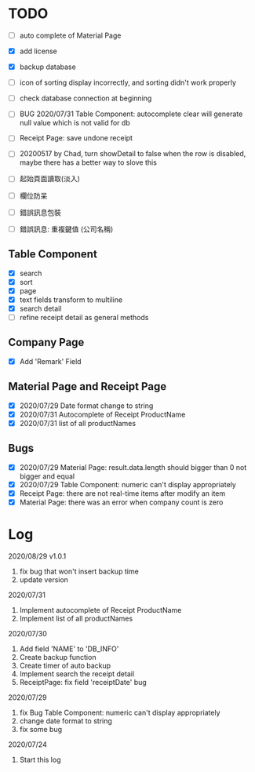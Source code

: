 
# TODO

- [ ] auto complete of Material Page
- [x] add license
- [x] backup database
- [ ] icon of sorting display incorrectly, and sorting didn't work properly
- [ ] check database connection at beginning
  
- [ ] BUG 2020/07/31 Table Component: autocomplete clear will generate null value which is not valid for db
- [ ] Receipt Page: save undone receipt
- [ ] 20200517 by Chad, turn showDetail to false when the row is disabled, maybe there has a better way to slove this
- [ ] 起始頁面讀取(淡入)
- [ ] 欄位防呆
- [ ] 錯誤訊息包裝
- [ ] 錯誤訊息: 重複鍵值 (公司名稱)

## Table Component

- [x] search
- [x] sort
- [x] page
- [X] text fields transform to multiline
- [X] search detail
- [ ] refine receipt detail as general methods
  
## Company Page

- [X] Add 'Remark' Field

## Material Page and Receipt Page

- [x] 2020/07/29 Date format change to string
- [x] 2020/07/31 Autocomplete of Receipt ProductName
- [x] 2020/07/31 list of all productNames

## Bugs

- [x] 2020/07/29 Material Page: result.data.length should bigger than 0 not bigger and equal
- [x] 2020/07/29 Table Component: numeric can't display appropriately
- [x] Receipt Page: there are not real-time items after modify an item
- [x] Material Page: there was an error when company count is zero

# Log

2020/08/29 v1.0.1

1. fix bug that won't insert backup time
2. update version

2020/07/31

1. Implement autocomplete of Receipt ProductName
2. Implement list of all productNames

2020/07/30

1. Add field 'NAME' to 'DB_INFO'
2. Create backup function
3. Create timer of auto backup 
4. Implement search the receipt detail
5. ReceiptPage: fix field 'receiptDate' bug

2020/07/29

1. fix Bug Table Component: numeric can't display appropriately
2. change date format to string
3. fix some bug

2020/07/24

1. Start this log

